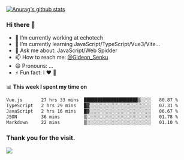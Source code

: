 [![Anurag's github stats](https://github-readme-stats.vercel.app/api?username=gideonsenku)](https://github.com/anuraghazra/github-readme-stats)
### Hi there 👋
- 🔭 I’m currently working at echotech
- 🌱 I’m currently learning JavaScript/TypeScript/Vue3/Vite...
- 💬 Ask me about: JavaScript/Web Spidder 
- 📫 How to reach me: [@Gideon_Senku](https://t.me/Gideon_Senku)
- 😄 Pronouns: ...
- ⚡ Fun fact: I ❤️ 🎵

📊 **This week I spent my time on**
<!--START_SECTION:waka-->

```txt
Vue.js       27 hrs 33 mins  ████████████████████▒░░░░   80.87 %
TypeScript   2 hrs 29 mins   █▓░░░░░░░░░░░░░░░░░░░░░░░   07.31 %
JavaScript   2 hrs 16 mins   █▓░░░░░░░░░░░░░░░░░░░░░░░   06.67 %
JSON         36 mins         ▒░░░░░░░░░░░░░░░░░░░░░░░░   01.78 %
Markdown     22 mins         ▒░░░░░░░░░░░░░░░░░░░░░░░░   01.10 %
```

<!--END_SECTION:waka-->


### Thank you for the visit.
![](http://profile-counter.glitch.me/gideonsenku/count.svg)
<!--
**GideonSenku/GideonSenku** is a ✨ _special_ ✨ repository because its `README.md` (this file) appears on your GitHub profile.

Here are some ideas to get you started:

- 🔭 I’m currently working on ...
- 🌱 I’m currently learning ...
- 👯 I’m looking to collaborate on ...
- 🤔 I’m looking for help with ...
- 💬 Ask me about ...
- 📫 How to reach me: ...
- 😄 Pronouns: ...
- ⚡ Fun fact: ...
-->
